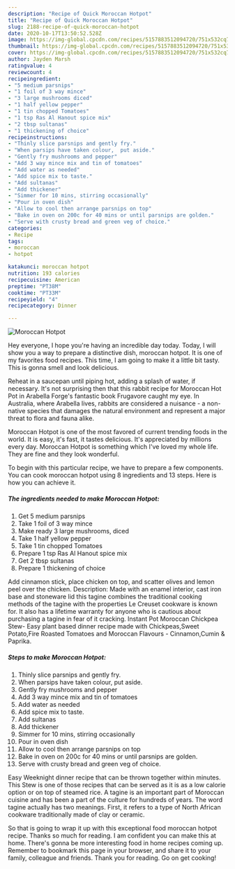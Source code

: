 ```yaml
---
description: "Recipe of Quick Moroccan Hotpot"
title: "Recipe of Quick Moroccan Hotpot"
slug: 2188-recipe-of-quick-moroccan-hotpot
date: 2020-10-17T13:50:52.528Z
image: https://img-global.cpcdn.com/recipes/5157883512094720/751x532cq70/moroccan-hotpot-recipe-main-photo.jpg
thumbnail: https://img-global.cpcdn.com/recipes/5157883512094720/751x532cq70/moroccan-hotpot-recipe-main-photo.jpg
cover: https://img-global.cpcdn.com/recipes/5157883512094720/751x532cq70/moroccan-hotpot-recipe-main-photo.jpg
author: Jayden Marsh
ratingvalue: 4
reviewcount: 4
recipeingredient:
- "5 medium parsnips"
- "1 foil of 3 way mince"
- "3 large mushrooms diced"
- "1 half yellow pepper"
- "1 tin chopped Tomatoes"
- "1 tsp Ras Al Hanout spice mix"
- "2 tbsp sultanas"
- "1 thickening of choice"
recipeinstructions:
- "Thinly slice parsnips and gently fry."
- "When parsips have taken colour,  put aside."
- "Gently fry mushrooms and pepper"
- "Add 3 way mince mix and tin of tomatoes"
- "Add water as needed"
- "Add spice mix to taste."
- "Add sultanas"
- "Add thickener"
- "Simmer for 10 mins, stirring occasionally"
- "Pour in oven dish"
- "Allow to cool then arrange parsnips on top"
- "Bake in oven on 200c for 40 mins or until parsnips are golden."
- "Serve with crusty bread and green veg of choice."
categories:
- Recipe
tags:
- moroccan
- hotpot

katakunci: moroccan hotpot 
nutrition: 193 calories
recipecuisine: American
preptime: "PT38M"
cooktime: "PT33M"
recipeyield: "4"
recipecategory: Dinner

---
```



![Moroccan Hotpot](https://img-global.cpcdn.com/recipes/5157883512094720/751x532cq70/moroccan-hotpot-recipe-main-photo.jpg)

Hey everyone, I hope you're having an incredible day today. Today, I will show you a way to prepare a distinctive dish, moroccan hotpot. It is one of my favorites food recipes. This time, I am going to make it a little bit tasty. This is gonna smell and look delicious.

Reheat in a saucepan until piping hot, adding a splash of water, if necessary. It&#39;s not surprising then that this rabbit recipe for Moroccan Hot Pot in Arabella Forge&#39;s fantastic book Frugavore caught my eye. In Australia, where Arabella lives, rabbits are considered a nuisance - a non-native species that damages the natural environment and represent a major threat to flora and fauna alike.

Moroccan Hotpot is one of the most favored of current trending foods in the world. It is easy, it's fast, it tastes delicious. It's appreciated by millions every day. Moroccan Hotpot is something which I've loved my whole life. They are fine and they look wonderful.


To begin with this particular recipe, we have to prepare a few components. You can cook moroccan hotpot using 8 ingredients and 13 steps. Here is how you can achieve it.

<!--inarticleads1-->

##### The ingredients needed to make Moroccan Hotpot:

1. Get 5 medium parsnips
1. Take 1 foil of 3 way mince
1. Make ready 3 large mushrooms, diced
1. Take 1 half yellow pepper
1. Take 1 tin chopped Tomatoes
1. Prepare 1 tsp Ras Al Hanout spice mix
1. Get 2 tbsp sultanas
1. Prepare 1 thickening of choice


Add cinnamon stick, place chicken on top, and scatter olives and lemon peel over the chicken. Description: Made with an enamel interior, cast iron base and stoneware lid this tagine combines the traditional cooking methods of the tagine with the properties Le Creuset cookware is known for. It also has a lifetime warranty for anyone who is cautious about purchasing a tagine in fear of it cracking. Instant Pot Moroccan Chickpea Stew- Easy plant based dinner recipe made with Chickpeas,Sweet Potato,Fire Roasted Tomatoes and Moroccan Flavours - Cinnamon,Cumin &amp; Paprika. 

<!--inarticleads2-->

##### Steps to make Moroccan Hotpot:

1. Thinly slice parsnips and gently fry.
1. When parsips have taken colour,  put aside.
1. Gently fry mushrooms and pepper
1. Add 3 way mince mix and tin of tomatoes
1. Add water as needed
1. Add spice mix to taste.
1. Add sultanas
1. Add thickener
1. Simmer for 10 mins, stirring occasionally
1. Pour in oven dish
1. Allow to cool then arrange parsnips on top
1. Bake in oven on 200c for 40 mins or until parsnips are golden.
1. Serve with crusty bread and green veg of choice.


Easy Weeknight dinner recipe that can be thrown together within minutes. This Stew is one of those recipes that can be served as it is as a low calorie option or on top of steamed rice. A tagine is an important part of Moroccan cuisine and has been a part of the culture for hundreds of years. The word tagine actually has two meanings. First, it refers to a type of North African cookware traditionally made of clay or ceramic. 

So that is going to wrap it up with this exceptional food moroccan hotpot recipe. Thanks so much for reading. I am confident you can make this at home. There's gonna be more interesting food in home recipes coming up. Remember to bookmark this page in your browser, and share it to your family, colleague and friends. Thank you for reading. Go on get cooking!
